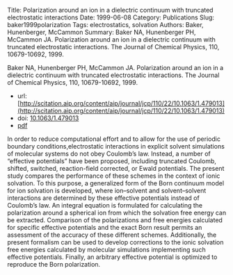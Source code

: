 Title: Polarization around an ion in a dielectric continuum with truncated electrostatic interactions
Date: 1999-06-08
Category: Publications
Slug: baker1999polarization
Tags: electrostatics, solvation
Authors: Baker, Hunenberger, McCammon
Summary: Baker NA, Hunenberger PH, McCammon JA. Polarization around an ion in a dielectric continuum with truncated electrostatic interactions. The Journal of Chemical Physics, 110, 10679-10692, 1999. 

Baker NA, Hunenberger PH, McCammon JA. Polarization around an ion in a dielectric continuum with truncated electrostatic interactions. The Journal of Chemical Physics, 110, 10679-10692, 1999. 

* url: [http://scitation.aip.org/content/aip/journal/jcp/110/22/10.1063/1.479013](http://scitation.aip.org/content/aip/journal/jcp/110/22/10.1063/1.479013)
* doi: [10.1063/1.479013](http://dx.doi.org/10.1063/1.479013)
* [pdf](http://sobolevnrm.github.io/papers/baker1999polarization.pdf)

In order to reduce computational effort and to allow for the use of periodic boundary conditions,electrostatic interactions in explicit solvent simulations of molecular systems do not obey Coulomb’s law. Instead, a number of “effective potentials” have been proposed, including truncated Coulomb, shifted, switched, reaction-field corrected, or Ewald potentials. The present study compares the performance of these schemes in the context of ionic solvation. To this purpose, a generalized form of the Born continuum model for ion solvation is developed, where ion–solvent and solvent–solvent interactions are determined by these effective potentials instead of Coulomb’s law. An integral equation is formulated for calculating the polarization around a spherical ion from which the solvation free energy can be extracted. Comparison of the polarizations and free energies calculated for specific effective potentials and the exact Born result permits an assessment of the accuracy of these different schemes. Additionally, the present formalism can be used to develop corrections to the ionic solvation free energies calculated by molecular simulations implementing such effective potentials. Finally, an arbitrary effective potential is optimized to reproduce the Born polarization.
